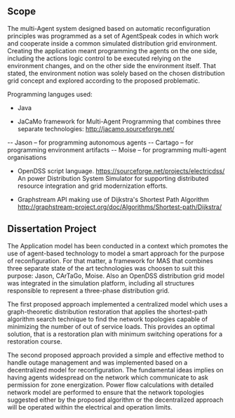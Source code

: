 ## Scope
The multi-Agent system designed based on automatic reconfiguration principles was programmed as a set of AgentSpeak codes in which work and cooperate inside a common simulated distribution grid environment. Creating the application meant programming the agents on the one side, including the actions logic control to be executed relying on the environment changes, and  on the other side the environment itself. That stated, the environment  notion was solely based on the chosen distribution grid concept and explored according to the proposed problematic.

Programming languges used:

- Java

- JaCaMo framework for Multi-Agent Programming that combines three separate technologies:
   http://jacamo.sourceforge.net/

-- Jason – for programming autonomous agents
-- Cartago – for programming environment artifacts
-- Moise – for programming multi-agent organisations

- OpenDSS script language.
  https://sourceforge.net/projects/electricdss/
  An power Distribution System Simulator for supporting distributed resource integration and grid modernization efforts.

- Graphstream API making use of Dijkstra's Shortest Path Algorithm
   http://graphstream-project.org/doc/Algorithms/Shortest-path/Dijkstra/

## Dissertation Project 

The Application model has been conducted in a context which promotes the use of agent-based technology to model a smart approach for the purpose of reconfiguration. For that matter, a framework for MAS that combines three separate state of the art technologies was choosen to suit this purpose: Jason, CArTaGo, Moise. Also an OpenDSS distribution grid model was integrated in the simulation platform, including all structures responsible to represent a three-phase distribution grid.

The first proposed approach implemented a centralized model  which uses a graph-theoretic distribution restoration that applies the shortest-path algorithm search technique to find the network topologies  capable of minimizing the number of out of service loads. This provides an optimal solution, that is a restoration plan with minimum switching operations for a restoration course. 

The second proposed approach provided a simple and effective method to handle outage management and was implemented based on a decentralized model for reconfiguration. The fundamental ideas implies on having agents widespread on the network which communicate to ask permission for zone energization. Power flow calculations with detailed network model are performed to ensure that the network topologies suggested either by the proposed algorithm or the decentralized approach will be operated within the electrical and operation limits.
